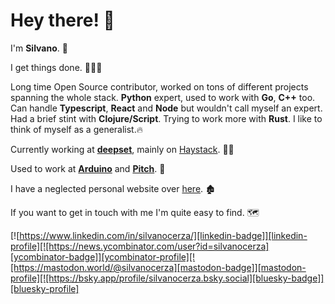 # Hey there! 👋

I'm **Silvano**. 🧝

I get things done. 🔨🔨🔨

Long time Open Source contributor, worked on tons of different projects spanning the whole stack. **Python** expert, used to work with **Go**, **C++** too. Can handle **Typescript**, **React** and **Node** but wouldn't call myself an expert. Had a brief stint with **Clojure/Script**. Trying to work more with **Rust**. I like to think of myself as a generalist.🔥

Currently working at [**deepset**][deepset], mainly on [Haystack][haystack]. 🧑‍💻

Used to work at [**Arduino**][arduino] and [**Pitch**][pitch]. 🧓

I have a neglected personal website over [here][silvanocerza-com]. 🏚️

If you want to get in touch with me I'm quite easy to find. 🗺️

[![https://www.linkedin.com/in/silvanocerza/][linkedin-badge]][linkedin-profile][![https://news.ycombinator.com/user?id=silvanocerza][ycombinator-badge]][ycombinator-profile][![https://mastodon.world/@silvanocerza][mastodon-badge]][mastodon-profile][![https://bsky.app/profile/silvanocerza.bsky.social][bluesky-badge]][bluesky-profile]

[deepset]: https://www.deepset.ai/
[haystack]: https://github.com/deepset-ai/haystack
[pitch]: https://pitch.com/
[arduino]: https://arduino.cc
[silvanocerza-com]: https://silvanocerza.com
[linkedin-badge]: https://img.shields.io/badge/silvanocerza-linkedin?color=0a66c2&style=flat-square&logo=Linkedin&logoColor=white&link=https://www.linkedin.com/in/silvanocerza/
[linkedin-profile]: https://www.linkedin.com/in/silvanocerza/
[ycombinator-badge]: https://img.shields.io/badge/silvanocerza-hackernews?color=ff6600&style=flat-square&logo=ycombinator&logoColor=white&link=https://news.ycombinator.com/user?id=silvanocerza
[ycombinator-profile]: https://news.ycombinator.com/user?id=silvanocerza
[mastodon-badge]: https://img.shields.io/badge/-silvanocerza-mastodon?color=6364FF&style=flat-square&logo=mastodon&logoColor=white&link=https://mastodon.world/@silvanocerza
[mastodon-profile]: https://mastodon.world/@silvanocerza
[bluesky-badge]: https://img.shields.io/badge/-silvanocerza-bluesky?color=0886FE&style=flat-square&logo=bluesky&logoColor=white&link=https://bsky.app/profile/silvanocerza.bsky.social
[bluesky-profile]: https://bsky.app/profile/silvanocerza.bsky.social
